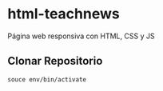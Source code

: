 # html-teachnews
Página web responsiva con HTML, CSS y JS

## Clonar Repositorio
`souce env/bin/activate`
